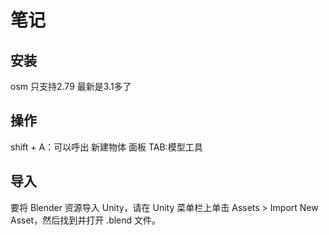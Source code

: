 # 笔记

## 安装

osm 只支持2.79 最新是3.1多了


## 操作

shift + A：可以呼出 新建物体 面板
TAB:模型工具

## 导入

要将 Blender 资源导入 Unity，请在 Unity 菜单栏上单击 Assets > Import New Asset，然后找到并打开 .blend 文件。
